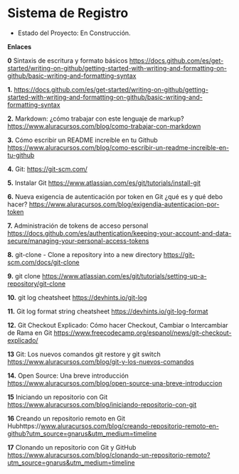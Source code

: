 <h1> Sistema de Registro </h1>

- Estado del Proyecto: En Construcción.

**Enlaces**

**0** Sintaxis de escritura y formato básicos
https://docs.github.com/es/get-started/writing-on-github/getting-started-with-writing-and-formatting-on-github/basic-writing-and-formatting-syntax

**1.** https://docs.github.com/es/get-started/writing-on-github/getting-started-with-writing-and-formatting-on-github/basic-writing-and-formatting-syntax

**2.** Markdown: ¿cómo trabajar con este lenguaje de markup?
https://www.aluracursos.com/blog/como-trabajar-con-markdown

**3.** Cómo escribir un README increíble en tu Github
https://www.aluracursos.com/blog/como-escribir-un-readme-increible-en-tu-github

**4.** Git:
https://git-scm.com/

**5.** Instalar Git
https://www.atlassian.com/es/git/tutorials/install-git

**6.** Nueva exigencia de autenticación por token en Git ¿qué es y qué debo hacer?
https://www.aluracursos.com/blog/exigendia-autenticacion-por-token

**7.** Administración de tokens de acceso personal
https://docs.github.com/es/authentication/keeping-your-account-and-data-secure/managing-your-personal-access-tokens

**8.** git-clone - Clone a repository into a new directory
https://git-scm.com/docs/git-clone

**9.** git clone
https://www.atlassian.com/es/git/tutorials/setting-up-a-repository/git-clone

**10.** git log cheatsheet
https://devhints.io/git-log

**11.** Git log format string cheatsheet
https://devhints.io/git-log-format

**12.** Git Checkout Explicado: Cómo hacer Checkout, Cambiar o Intercambiar de Rama en Git
https://www.freecodecamp.org/espanol/news/git-checkout-explicado/

**13** Git: Los nuevos comandos git restore y git switch
https://www.aluracursos.com/blog/git-y-los-nuevos-comandos

**14.** Open Source: Una breve introducción
https://www.aluracursos.com/blog/open-source-una-breve-introduccion

**15** Iniciando un repositorio con Git
https://www.aluracursos.com/blog/iniciando-repositorio-con-git

**16** Creando un repositorio remoto en Git
Hubhttps://www.aluracursos.com/blog/creando-repositorio-remoto-en-github?utm_source=gnarus&utm_medium=timeline

**17** Clonando un repositorio con Git y GitHub
https://www.aluracursos.com/blog/clonando-un-repositorio-remoto?utm_source=gnarus&utm_medium=timeline

